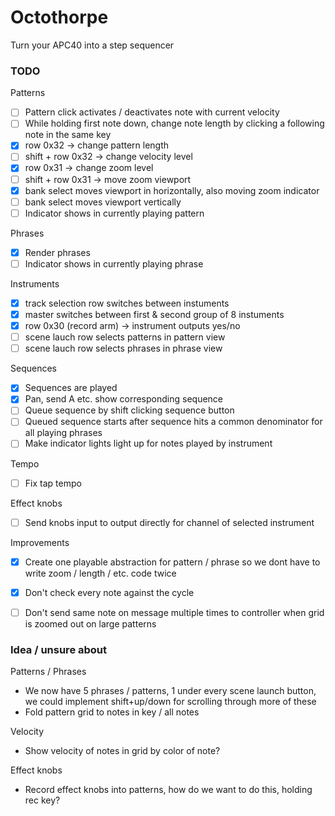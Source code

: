 
# Octothorpe

Turn your APC40 into a step sequencer


### TODO 
Patterns
- [ ] Pattern click activates / deactivates note with current velocity
- [ ] While holding first note down, change note length by clicking a following note in the same key
- [X] row 0x32 -> change pattern length
- [ ] shift + row 0x32 -> change velocity level
- [X] row 0x31 -> change zoom level
- [ ] shift + row 0x31 -> move zoom viewport
- [X] bank select moves viewport in horizontally, also moving zoom indicator
- [ ] bank select moves viewport vertically
- [ ] Indicator shows in currently playing pattern

Phrases
- [X] Render phrases
- [ ] Indicator shows in currently playing phrase

Instruments
- [X] track selection row switches between instuments
- [X] master switches between first & second group of 8 instuments
- [X] row 0x30 (record arm) -> instrument outputs yes/no
- [ ] scene lauch row selects patterns in pattern view
- [ ] scene lauch row selects phrases in phrase view

Sequences
- [X] Sequences are played
- [X] Pan, send A etc. show corresponding sequence
- [ ] Queue sequence by shift clicking sequence button
- [ ] Queued sequence starts after sequence hits a common denominator for all playing phrases
- [ ] Make indicator lights light up for notes played by instrument

Tempo
- [ ] Fix tap tempo

Effect knobs
- [ ] Send knobs input to output directly for channel of selected instrument

Improvements
- [X] Create one playable abstraction for pattern / phrase so we dont have to write zoom / length / etc. code twice
- [X] Don't check every note against the cycle
- [ ] Don't send same note on message multiple times to controller when grid is zoomed out on large patterns


### Idea / unsure about
Patterns / Phrases
- We now have 5 phrases / patterns, 1 under every scene launch button, we could implement shift+up/down for scrolling through more of these
- Fold pattern grid to notes in key / all notes

Velocity
- Show velocity of notes in grid by color of note?

Effect knobs
- Record effect knobs into patterns, how do we want to do this, holding rec key?
